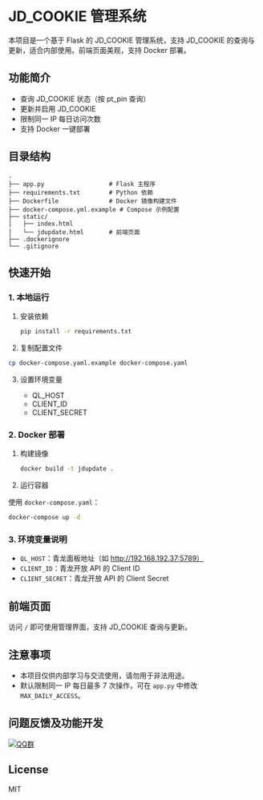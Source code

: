 # JD_COOKIE 管理系统

本项目是一个基于 Flask 的 JD_COOKIE 管理系统，支持 JD_COOKIE 的查询与更新，适合内部使用。前端页面美观，支持 Docker 部署。

## 功能简介

- 查询 JD_COOKIE 状态（按 pt_pin 查询）
- 更新并启用 JD_COOKIE
- 限制同一 IP 每日访问次数
- 支持 Docker 一键部署

## 目录结构

```
.
├── app.py                  # Flask 主程序
├── requirements.txt        # Python 依赖
├── Dockerfile              # Docker 镜像构建文件
├── docker-compose.yml.example # Compose 示例配置
├── static/
│   ├── index.html
│   └── jdupdate.html       # 前端页面
├── .dockerignore
└── .gitignore
```

## 快速开始

### 1. 本地运行

1. 安装依赖

    ```sh
    pip install -r requirements.txt
    ```
2. 复制配置文件

```bash
cp docker-compose.yaml.example docker-compose.yaml
```

3. 设置环境变量

    - QL_HOST
    - CLIENT_ID
    - CLIENT_SECRET


### 2. Docker 部署

1. 构建镜像

    ```sh
    docker build -t jdupdate .
    ```

2. 运行容器

使用 `docker-compose.yaml`：

```sh
docker-compose up -d
```

### 3. 环境变量说明

- `QL_HOST`：青龙面板地址（如 http://192.168.192.37:5789）
- `CLIENT_ID`：青龙开放 API 的 Client ID
- `CLIENT_SECRET`：青龙开放 API 的 Client Secret

## 前端页面

访问 `/` 即可使用管理界面，支持 JD_COOKIE 查询与更新。

## 注意事项

- 本项目仅供内部学习与交流使用，请勿用于非法用途。
- 默认限制同一 IP 每日最多 7 次操作，可在 `app.py` 中修改 `MAX_DAILY_ACCESS`。

## 问题反馈及功能开发

[![QQ群](https://img.shields.io/badge/QQ群-965312424-green)](https://qm.qq.com/cgi-bin/qm/qr?k=en97YqjfYaLpebd9Nn8gbSvxVrGdIXy2&jump_from=webapi&authKey=41BmkEjbGeJ81jJNdv7Bf5EDlmW8EHZeH7/nktkXYdLGpZ3ISOS7Ur4MKWXC7xIx)

## License

MIT